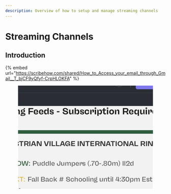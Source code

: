 ```yaml
---
description: Overview of how to setup and manage streaming channels
---
```


# Streaming Channels

## Introduction

{% embed url="https://scribehow.com/shared/How_to_Access_your_email_through_Gmail__T_bjCF9yQfyf-CrpHLOKFA" %}



<figure><img src="../.gitbook/assets/image.png" alt=""><figcaption></figcaption></figure>

##
